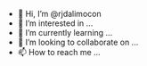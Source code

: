 - 👋 Hi, I’m @rjdalimocon
- 👀 I’m interested in ...
- 🌱 I’m currently learning ...
- 💞️ I’m looking to collaborate on ...
- 📫 How to reach me ...

<!---
rjdalimocon/rjdalimocon is a ✨ special ✨ repository because its `README.md` (this file) appears on your GitHub profile.
You can click the Preview link to take a look at your changes.
--->
